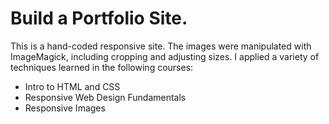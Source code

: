 # Build a Portfolio Site.

This is a hand-coded responsive site. The images were manipulated with ImageMagick, including cropping and adjusting sizes. I applied a variety of techniques learned in the following courses:

* Intro to HTML and CSS
* Responsive Web Design Fundamentals
* Responsive Images

